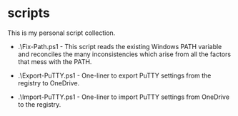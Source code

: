﻿scripts
===========

This is my personal script collection.

- .\Fix-Path.ps1 - This script reads the existing Windows PATH variable and reconciles the many inconsistencies which
arise from all the factors that mess with the PATH.

- .\Export-PuTTY.ps1 - One-liner to export PuTTY settings from the registry to OneDrive.

- .\Import-PuTTY.ps1 - One-liner to import PuTTY settings from OneDrive to the registry.

